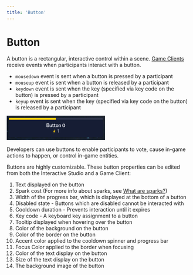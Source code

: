 ```yaml
---
title: 'Button'
---
```

# Button

A button is a rectangular, interactive control within a scene. [Game Clients](/guides/mixplay/interactive-overview#the-game-client) receive events when participants interact with a button.


- `mousedown` event is sent when a button is pressed by a participant
- `mouseup` event is sent when a button is released by a participant
- `keydown` event is sent when the key (specified via key code on the button) is pressed by a participant
- `keyup` event is sent when the key (specified via key code on the button) is released by a participant

![Sample button control which costs the participant one spark if they click on it.](./button.png?classes=caption "Sample button control which costs the participant one spark if they click on it.")

Developers can use buttons to enable participants to vote, cause in-game actions to happen, or control in-game entities.

Buttons are highly customizable. These button properties can be edited from both the Interactive Studio and a Game Client:
1. Text displayed on the button
2. Spark cost (For more info about sparks, see [What are sparks?](/guides/mixplay/sparks#what-are-sparks))
3. Width of the progress bar, which is displayed at the bottom of a button
4. Disabled state - Buttons which are disabled cannot be interacted with
5. Cooldown duration - Prevents interaction until it expires
6. Key code - A keyboard key assignment to a button
7. Tooltip displayed when hovering over the button
8. Color of the background on the button
9. Color of the border on the button
10. Accent color applied to the cooldown spinner and progress bar
11. Focus Color applied to the border when focusing
12. Color of the text display on the button
13. Size of the text display on the button
14. The background image of the button
